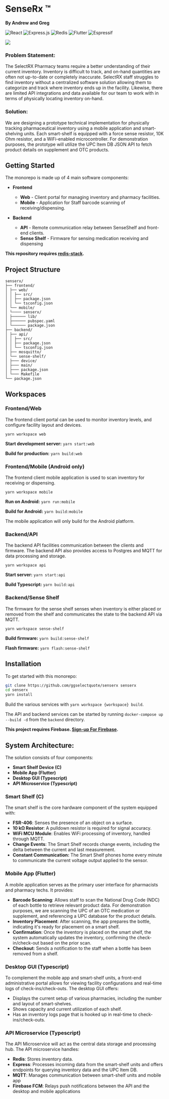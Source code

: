 # SenseRx ™

**By Andrew and Greg**

![React](https://img.shields.io/badge/react-%2320232a.svg?style=for-the-badge&logo=react&logoColor=%2361DAFB) ![Express.js](https://img.shields.io/badge/express.js-%23404d59.svg?style=for-the-badge&logo=express&logoColor=%2361DAFB) ![Redis](https://img.shields.io/badge/redis-%23DD0031.svg?style=for-the-badge&logo=redis&logoColor=white) ![Flutter](https://img.shields.io/badge/Flutter-%2302569B.svg?style=for-the-badge&logo=Flutter&logoColor=white) ![Espressif](https://img.shields.io/badge/espressif-E7352C.svg?style=for-the-badge&logo=espressif&logoColor=white)

![](__assets/img.png)


### Problem Statement:


The SelectRX Pharmacy teams require a better understanding of their current inventory. Inventory is difficult to track, and on-hand quantities are often not up-to-date or completely inaccurate. SelectRX staff struggles to find inventory without a centralized software solution allowing them to categorize and track where inventory ends up in the facility. Likewise, there are limited API integrations and data available for our team to work with in terms of physically locating inventory on-hand.

### Solution:

We are designing a prototype technical implementation for physically tracking pharmaceutical inventory using a mobile application and smart-shelving units. Each smart-shelf is equipped with a force sense resistor, 10K Ohm resistor, and a WiFi-enabled microcontroller. For demonstration purposes, the prototype will utilize the UPC Item DB JSON API to fetch product details on supplement and OTC products.

## Getting Started

The monorepo is made up of 4 main software components:

- **Frontend**
    - **Web** - Client portal for managing inventory and pharmacy facilities.
    - **Mobile** - Application for Staff barcode scanning of receiving/dispensing.

- **Backend**
    - **API** - Remote communication relay between SenseShelf and front-end clients.
    - **Sense Shelf** - Firmware for sensing medication receiving and dispensing

**This repository requires [redis-stack](https://redis.io/docs/latest/operate/oss_and_stack/install/install-stack/).**

## Project Structure

```
senserx/
├── frontend/
│ ├── web/
│ │ ├── src/
│ │ ├── package.json
│ │ └── tsconfig.json
│ └── mobile/
│ └──── senserx/
│ ├────── lib/
│ ├────── pubspec.yaml
│ └────── package.json
├── backend/
│ ├── api/
│ │ ├── src/
│ │ ├── package.json
│ │ └── tsconfig.json
│ ├── mosquitto/
│ └── sense-shelf/
│ ├─── device/
│ ├─── main/
│ ├─── package.json
│ └─── Makefile
└── package.json
```

## Workspaces

### Frontend/Web 

The frontend client portal can be used to monitor inventory levels, and configure facility layout and devices.

`yarn workspace web`

**Start development server:** `yarn start:web`

**Build for production:**  `yarn build:web`

### Frontend/Mobile (Android only)

The frontend client mobile application is used to scan inventory for receiving or dispensing.

`yarn workspace mobile`

**Run on Android:**  `yarn run:mobile`

**Build for Android:** `yarn build:mobile`

The mobile application will only build for the Android platform.

### Backend/API

The backend API facilities communication between the clients and firmware.  The backend API also provides access to Postgres and MQTT for data processing and storage.

`yarn workspace api`

**Start server:**  `yarn start:api`

**Build Typescript:**  `yarn build:api`

### Backend/Sense Shelf

The firmware for the sense shelf senses when inventory is either placed or removed from the shelf and communicates the state to the backend API via MQTT.

`yarn workspace sense-shelf`

**Build firmware:** `yarn build:sense-shelf`

**Flash firmware:** `yarn flash:sense-shelf`

## Installation

To get started with this monorepo:

```bash
git clone https://github.com/ggselectquote/senserx senserx
cd senserx
yarn install
```

Build the various services with `yarn workspace {workspace} build`.

The API and backend services can be started by running `docker-compose up --build -d` from the `backend` directory.

**This project requires Firebase.  [Sign-up For Firebase](https://console.firebase.google.com/).**

## System Architecture:

The solution consists of four components:

-  **Smart Shelf Device (C)**
-  **Mobile App (Flutter)**
-  **Desktop GUI (Typescript)**
-  **API Microservice (Typescript)**


### Smart Shelf (C)

The smart shelf is the core hardware component of the system equipped with:
-  **FSR-406**:  Senses the presence of an object on a surface.
-  **10 kΩ Resistor**:  A pulldown resistor is required for signal accuracy.
-  **WiFi MCU Module**:  Enables WiFi processing of inventory, handled through MQTT.
-  **Change Events**:  The Smart Shelf records change events, including the delta between the current and last measurement.
-  **Constant Communication:** The Smart Shelf phones home every minute to communicate the current voltage output applied to the sensor.


### Mobile App (Flutter)

A mobile application serves as the primary user interface for pharmacists and pharmacy techs.  It provides:
-  **Barcode Scanning**: Allows staff to scan the National Drug Code (NDC) of each bottle to retrieve relevant product data.  For demonstration purposes, we are scanning the UPC of an OTC medication or supplement, and referencing a UPC database for the product details.
-  **Inventory Placement**: After scanning, the app prepares the bottle, indicating it's ready for placement on a smart shelf.
-  **Confirmation**: Once the inventory is placed on the smart shelf, the system automatically updates the inventory, confirming the check-in/check-out based on the prior scan.
-  **Checkout**:  Sends a notification to the staff when a bottle has been removed from a shelf.


### Desktop GUI (Typescript)

To complement the mobile app and smart-shelf units, a front-end administrative portal allows for viewing facility configurations and real-time logs of check-ins/check-outs.  The desktop GUI offers:
-  Displays the current setup of various pharmacies, including the number and layout of smart-shelves.
-  Shows capacity and current utilization of each shelf.
-  Has an inventory logs page that is hooked up in real-time to check-ins/check-outs.


### API Microservice (Typescript)

The API Microservice will act as the central data storage and processing hub.  The API microservice handles:
-  **Redis**:  Stores inventory data.
-  **Express**:  Processes incoming data from the smart-shelf units and offers endpoints for querying inventory data and the UPC Item DB.
-  **MQTT**:  Manages communication between smart-shelf units and mobile app
-  **Firebase FCM**:  Relays push notifications between the API and the desktop and mobile applications
